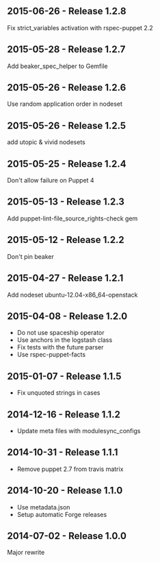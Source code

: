 ## 2015-06-26 - Release 1.2.8

Fix strict_variables activation with rspec-puppet 2.2

## 2015-05-28 - Release 1.2.7

Add beaker_spec_helper to Gemfile

## 2015-05-26 - Release 1.2.6

Use random application order in nodeset

## 2015-05-26 - Release 1.2.5

add utopic & vivid nodesets

## 2015-05-25 - Release 1.2.4

Don't allow failure on Puppet 4

## 2015-05-13 - Release 1.2.3

Add puppet-lint-file_source_rights-check gem

## 2015-05-12 - Release 1.2.2

Don't pin beaker

## 2015-04-27 - Release 1.2.1

Add nodeset ubuntu-12.04-x86_64-openstack

## 2015-04-08 - Release 1.2.0

- Do not use spaceship operator
- Use anchors in the logstash class
- Fix tests with the future parser
- Use rspec-puppet-facts

## 2015-01-07 - Release 1.1.5

- Fix unquoted strings in cases

## 2014-12-16 - Release 1.1.2

- Update meta files with modulesync_configs

## 2014-10-31 - Release 1.1.1

- Remove puppet 2.7 from travis matrix

## 2014-10-20 - Release 1.1.0

- Use metadata.json
- Setup automatic Forge releases

## 2014-07-02 - Release 1.0.0

Major rewrite
